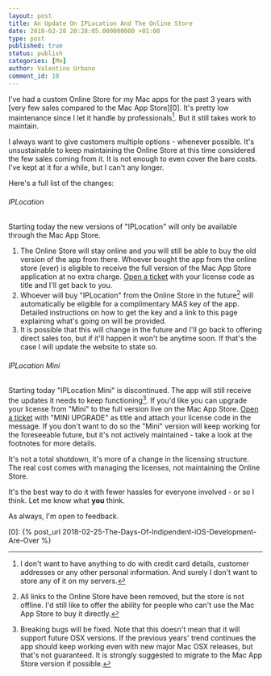 ```yaml
---
layout: post
title: An Update On IPLocation And The Online Store
date: 2018-02-20 20:28:05.000000000 +01:00
type: post
published: true
status: publish
categories: [Me]
author: Valentino Urbano 
comment_id: 10
---
```


I've had a custom Online Store for my Mac apps for the past 3 years with [very few sales compared to the Mac App Store][0]. It's pretty low maintenance since I let it handle by professionals[^1]. But it still takes work to maintain. 

I always want to give customers multiple options - whenever possible. It's unsustainable to keep maintaining the Online Store at this time considered the few sales coming from it. It is not enough to even cover the bare costs. I've kept at it for a while, but I can't any longer.


Here's a full list of the changes:

###### IPLocation

Starting today the new versions of "IPLocation" will only be available through the Mac App Store. 


1. The Online Store will stay online and you will still be able to buy the old version of the app from there. Whoever bought the app from the online store (ever) is eligible to receive the full version of the Mac App Store application at no extra charge. [Open a ticket](/support) with your license code as title and I'll get back to you. 
2. Whoever will buy "IPLocation" from the Online Store in the future[^2] will automatically be eligible for a complimentary MAS key of the app. Detailed instructions on how to get the key and a link to this page explaining what's going on will be provided.
3. It is possible that this will change in the future and I'll go back to offering direct sales too, but if it'll happen it won't be anytime soon. If that's the case I will update the website to state so.

###### IPLocation Mini

Starting today "IPLocation Mini" is discontinued. The app will still receive the updates it needs to keep functioning[^3]. If you'd like you can upgrade your license from "Mini" to the full version live on the Mac App Store. [Open a ticket](/support) with "MINI UPGRADE" as title and attach your license code in the message. If you don't want to do so the "Mini" version will keep working for the foreseeable future, but it's not actively maintained - take a look at the footnotes for more details. 

It's not a total shutdown, it's more of a change in the licensing structure. The real cost comes with managing the licenses, not maintaining the Online Store.

It's the best way to do it with fewer hassles for everyone involved - or so I think. Let me know what **you** think. 

As always, I'm open to feedback.

[0]: {% post_url 2018-02-25-The-Days-Of-Indipendent-iOS-Development-Are-Over %}


[^1]:  I don't want to have anything to do with credit card details, customer addresses or any other personal information. And surely I don't want to store any of it on my servers. 
[^2]: All links to the Online Store have been removed, but the store is not offline. I'd still like to offer the ability for people who can't use the Mac App Store to buy it directly.
[^3]: Breaking bugs will be fixed. Note that this doesn't mean that it will support future OSX versions. If the previous years' trend continues the app should keep working even with new major Mac OSX releases, but that's not guaranteed. It is strongly suggested to migrate to the Mac App Store version if possible.